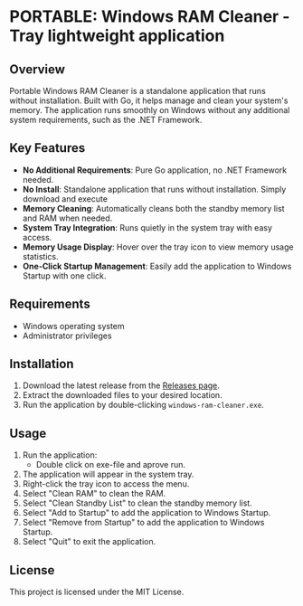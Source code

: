 
# PORTABLE: Windows RAM Cleaner - Tray lightweight application

## Overview

Portable Windows RAM Cleaner is a standalone application that runs without installation. Built with Go, it helps manage and clean your system's memory. The application runs smoothly on Windows without any additional system requirements, such as the .NET Framework.

## Key Features
- **No Additional Requirements**: Pure Go application, no .NET Framework needed.
- **No Install**: Standalone application that runs without installation. Simply download and execute 
- **Memory Cleaning**: Automatically cleans both the standby memory list and RAM when needed.
- **System Tray Integration**: Runs quietly in the system tray with easy access.
- **Memory Usage Display**: Hover over the tray icon to view memory usage statistics.
- **One-Click Startup Management**: Easily add the application to Windows Startup with one click.

## Requirements
- Windows operating system
- Administrator privileges

## Installation
1. Download the latest release from the [Releases page](https://github.com/middaysan/windows-ram-cleaner/releases).
2. Extract the downloaded files to your desired location.
3. Run the application by double-clicking `windows-ram-cleaner.exe`.

## Usage
1. Run the application:
    - Double click on exe-file and aprove run.
2. The application will appear in the system tray.
3. Right-click the tray icon to access the menu.
4. Select "Clean RAM" to clean the RAM.
5. Select "Clean Standby List" to clean the standby memory list.
6. Select "Add to Startup" to add the application to Windows Startup.
7. Select "Remove from Startup" to add the application to Windows Startup.
8. Select "Quit" to exit the application.

## License
This project is licensed under the MIT License.

